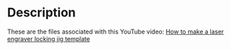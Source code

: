 # Description

These are the files associated with this YouTube video: [How to make a laser engraver locking jig template](https://youtu.be/QfUZtgh1gz8)